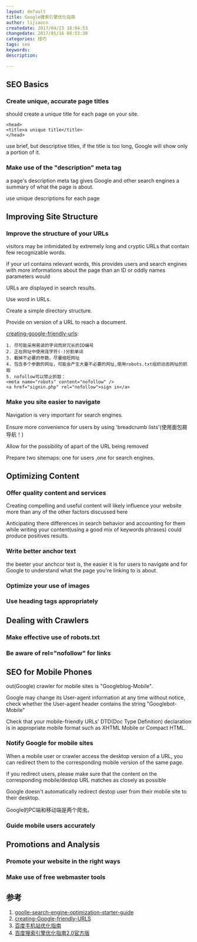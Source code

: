```yaml
---
layout: default
title: Google搜索引擎优化指南
author: lijiaocn
createdate: 2017/04/23 18:04:53
changedate: 2017/05/16 08:53:38
categories: 技巧
tags: seo
keywords:
description: 

---
```


## SEO Basics

### Create unique, accurate page titles

should create a unique title for each page on your site.

	<head>
	<title>a unique title</title>
	</head>

use brief, but descriptive titles, if the title is too long, Google will show only a portion of it.

### Make use of the "description" meta tag

a page's description meta tag gives Google and other search engines a summary of what the page is about.

use unique descriptions for each page


## Improving Site Structure

### Improve the structure of your URLs

visitors may be intimidated by extremely long and cryptic URLs that contain few recognizable words.

if your url contains relevant words, this provides users and search engines with more informations about the page than an ID or oddly names parameters would

URLs are displayed in search results.

Use word in URLs.

Create a simple directory structure.

Provide on version of a URL to reach a document.

[creating-google-friendly-urls][2]:

	1. 尽可能采用易读的字词而非冗长的ID编号
	2. 正在网址中使用连字符(-)分割单词
	3. 截掉不必要的参数，尽量缩短网址
	4. 包含多个参数的网址，可能会产生大量不必要的网址,使用robots.txt组织动态网址的抓取
	5. nofollow可以禁止抓取：
	<meta name="robots" content="nofollow" />
	<a href="signin.php" rel="nofollow">sign in</a>

### Make you site easier to navigate

Navigation is very important for search engines.

Ensure more convenience for users by using 'breadcrumb lists'(使用面包屑导航！)

Allow for the possibility of apart of the URL being removed

Prepare two sitemaps: one for users ,one for search engines.


## Optimizing Content

### Offer quality content and services

Creating compelling and useful content will likely influence your website more than any of the other factors discussed here

Anticipating there differences in search behavior and accounting for them while writing your content(using a good mix of keywords phrases) could produce positives results.

### Write better anchor text

the beeter your anchcor text is, the easier it is for users to navigate and for Google to understand what the page you're linking to is about.



### Optimize your use of images

### Use heading tags appropriately

## Dealing with Crawlers

### Make effective use of robots.txt

### Be aware of rel="nofollow" for links

## SEO for Mobile Phones

out(Google) crawler for mobile sites is "Googleblog-Mobile".

Google may change its User-agent information at any time without notice, check whether the User-agent header contains the string "Googlebot-Mobile"

Check that your mobile-friendly URLs' DTD(Doc Type Definition) declaration is in appropriate mobile format such as XHTML Mobile or Compact HTML.

### Notify Google for mobile sites

When a mobile user or crawler access the desktop version of a URL, you can redirect them to the corresponding mobile version of the same page.

if you redirect users, please make sure that the content on the corresponding mobile/destop URL matches as closely as possible

Google doesn't automatically redirect destop user from their mobile site to their desktop.

Google的PC端和移动端是两个爬虫。


### Guide mobile users accurately

## Promotions and Analysis

### Promote your website in the right ways

### Make use of free webmaster tools

## 参考

1. [goolle-search-engine-optimization-starter-guide][1]
2. [creating-Google-friendly-URLS][2]
3. [百度手机站优化指南](3)
4. [百度搜索引擎优化指南2.0官方版][4]


[1]: goolle-search-engine-optimization-starter-guide "http://static.googleusercontent.com/media/www.google.com/zh-CN//webmasters/docs/search-engine-optimization-starter-guide.pdf"
[2]: creating-Google-friendly-URLS" "https://support.google.com/webmasters/answer/76329"
[3]: 百度手机站优化指南 "http://zhanzhang.baidu.com/wiki/41"
[4]: 百度搜索引擎优化指南2.0官方版 "https://wenku.baidu.com/view/f576c31d650e52ea5518983f.html"
